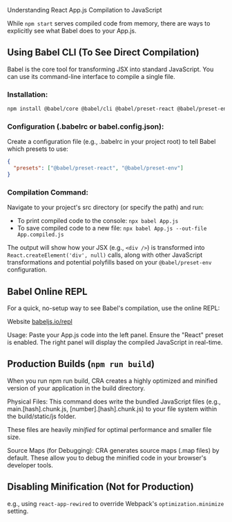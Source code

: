 Understanding React App.js Compilation to JavaScript

While `npm start` serves compiled code from memory, there are ways to explicitly see what Babel does to your App.js.

## Using Babel CLI (To See Direct Compilation)

Babel is the core tool for transforming JSX into standard JavaScript. You can use its command-line interface to compile a single file.

### Installation:
```bash
npm install @babel/core @babel/cli @babel/preset-react @babel/preset-env --save-dev
```

### Configuration (.babelrc or babel.config.json):
Create a configuration file (e.g., .babelrc in your project root) to tell Babel which presets to use:
```json
{
  "presets": ["@babel/preset-react", "@babel/preset-env"]
}
```

### Compilation Command:

Navigate to your project's src directory (or specify the path) and run:

* To print compiled code to the console: `npx babel App.js`
* To save compiled code to a new file: `npx babel App.js --out-file App.compiled.js`

The output will show how your JSX (e.g., `<div />`) is transformed into `React.createElement('div', null)` calls,
along with other JavaScript transformations and potential polyfills based on your `@babel/preset-env` configuration.

## Babel Online REPL
For a quick, no-setup way to see Babel's compilation, use the online REPL:

Website [babeljs.io/repl](https://babeljs.io/repl)

Usage: Paste your App.js code into the left panel. Ensure the "React" preset is enabled.
The right panel will display the compiled JavaScript in real-time.

## Production Builds (`npm run build`)
When you run npm run build, CRA creates a highly optimized and minified version of your application in the build directory.

Physical Files: This command does write the bundled JavaScript files (e.g., main.[hash].chunk.js, [number].[hash].chunk.js)
to your file system within the build/static/js folder.

These files are heavily *minified* for optimal performance and smaller file size.

Source Maps (for Debugging): CRA generates source maps (.map files) by default.
These allow you to debug the minified code in your browser's developer tools.

## Disabling Minification (Not for Production)
e.g., using `react-app-rewired` to override Webpack's `optimization.minimize` setting.
